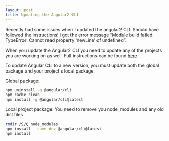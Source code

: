 ```yaml
---
layout: post
title: Updating the Angular2 CLI
---
```


Recently had some issues when I updated the angular2 CLI. Should have followed the instructions!
I got the error message “Module build failed: TypeError: Cannot read property ‘newLine’ of undefined”.

When you update the Angular2 CLI you need to update any of the projects you are working on as well.
Full instructions can be found [here](https://github.com/angular/angular-cli#updating-angular-cli)

To update Angular CLI to a new version, you must update both the global package and your project's local package.

Global package:
```bash
npm uninstall -g @angular/cli
npm cache clean
npm install -g @angular/cli@latest
```

Local project package:
You need to remove you node_modules and any old dist files
```bash
rmdir /S/Q node_modules
npm install --save-dev @angular/cli@latest
npm install
```
